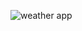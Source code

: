 

![weather app](https://github.com/muhammadayaz77/Weather-App/assets/147421733/cb6b6344-50cd-45ef-9b88-c4ad6c6c7d10)
